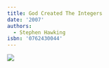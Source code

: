 ```yaml
---
title: God Created The Integers
date: '2007'
authors:
  - Stephen Hawking
isbn: '0762430044'
---
```

![](/media/books/hawking.jpg)
